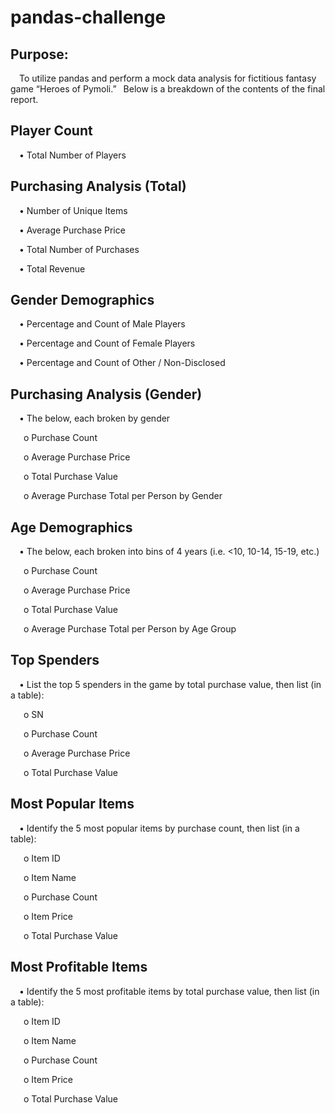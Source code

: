 # pandas-challenge
## Purpose:
&emsp;To utilize pandas and perform a mock data analysis for fictitious fantasy game “Heroes of Pymoli.” &ensp;Below is a breakdown of the contents of the final report.





## Player Count
&emsp;•	Total Number of Players
## Purchasing Analysis (Total)
&emsp;•	Number of Unique Items

&emsp;•	Average Purchase Price

&emsp;•	Total Number of Purchases

&emsp;•	Total Revenue
## Gender Demographics
&emsp;•	Percentage and Count of Male Players

&emsp;•	Percentage and Count of Female Players

&emsp;•	Percentage and Count of Other / Non-Disclosed
## Purchasing Analysis (Gender)
&emsp;•	The below, each broken by gender 

  &emsp;&ensp;o	Purchase Count

  &emsp;&ensp;o	Average Purchase Price

  &emsp;&ensp;o	Total Purchase Value

  &emsp;&ensp;o	Average Purchase Total per Person by Gender
## Age Demographics
&emsp;•	The below, each broken into bins of 4 years (i.e. <10, 10-14, 15-19, etc.) 

  &emsp;&ensp;o	Purchase Count

  &emsp;&ensp;o	Average Purchase Price

  &emsp;&ensp;o	Total Purchase Value

  &emsp;&ensp;o	Average Purchase Total per Person by Age Group
## Top Spenders
&emsp;•	List the top 5 spenders in the game by total purchase value, then list (in a table): 

  &emsp;&ensp;o	SN
  
  &emsp;&ensp;o	Purchase Count
  
  &emsp;&ensp;o	Average Purchase Price
  
  &emsp;&ensp;o	Total Purchase Value
## Most Popular Items
&emsp;•	Identify the 5 most popular items by purchase count, then list (in a table): 

  &emsp;&ensp;o Item ID
  
  &emsp;&ensp;o	Item Name
  
  &emsp;&ensp;o	Purchase Count
  
  &emsp;&ensp;o	Item Price
  
  &emsp;&ensp;o	Total Purchase Value
## Most Profitable Items
&emsp;•	Identify the 5 most profitable items by total purchase value, then list (in a table): 

  &emsp;&ensp;o Item ID
  
  &emsp;&ensp;o	Item Name
  
  &emsp;&ensp;o	Purchase Count
  
  &emsp;&ensp;o	Item Price
  
  &emsp;&ensp;o	Total Purchase Value

